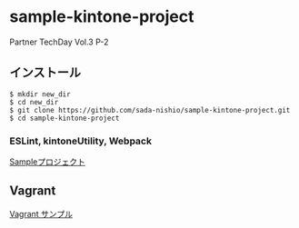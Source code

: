# sample-kintone-project
Partner TechDay Vol.3 P-2


## インストール
```shell
$ mkdir new_dir
$ cd new_dir
$ git clone https://github.com/sada-nishio/sample-kintone-project.git
$ cd sample-kintone-project
```

### ESLint, kintoneUtility, Webpack
[Sampleプロジェクト](https://github.com/sada-nishio/sample-kintone-project/tree/master/projects/sample)

## Vagrant
[Vagrant サンプル](https://github.com/sada-nishio/sample-kintone-project/tree/master/vagrant)
